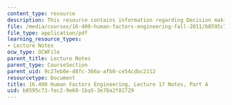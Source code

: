 ```yaml
---
content_type: resource
description: This resource contains information regarding Decision making; FAA regulations.
file: /media/courses/16-400-human-factors-engineering-fall-2011/b8595c73fec29e601ba53e78a2f82729_MIT16_400F11_lec17a.pdf
file_type: application/pdf
learning_resource_types:
- Lecture Notes
ocw_type: OCWFile
parent_title: Lecture Notes
parent_type: CourseSection
parent_uid: 9c27eb0e-d8fc-366a-afb0-ce54cdbc2112
resourcetype: Document
title: 16.400 Human Factors Engineering, Lecture 17 Notes, Part A
uid: b8595c73-fec2-9e60-1ba5-3e78a2f82729
---
```


